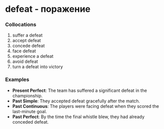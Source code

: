 # defeat - поражение

### Collocations

1. suffer a defeat
2. accept defeat
3. concede defeat
4. face defeat
5. experience a defeat
6. avoid defeat
7. turn a defeat into victory

### Examples

- **Present Perfect**: The team has suffered a significant defeat in the championship.
- **Past Simple**: They accepted defeat gracefully after the match.
- **Past Continuous**: The players were facing defeat when they scored the last-minute goal.
- **Past Perfect**: By the time the final whistle blew, they had already conceded defeat.
